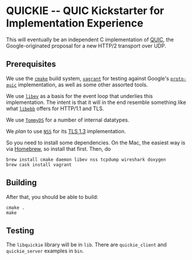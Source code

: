 # QUICKIE -- QUIC Kickstarter for Implementation Experience

This will eventually be an independent C implementation of [QUIC](https://www.chromium.org/quic), the Google-originated proposal for a new HTTP/2 transport over UDP.

## Prerequisites

We use the [`cmake`](https://cmake.org/) build system, [`vagrant`](https://www.vagrantup.com/) for testing against Google's [`proto-quic`](https://github.com/google/proto-quic) implementation, as well as some other assorted tools.

We use [`libev`](http://software.schmorp.de/pkg/libev.html) as a basis for the event loop that underlies this implementation. The intent is that it will in the end resemble something like what [`libebb`](http://tinyclouds.org/libebb/) offers for HTTP/1.1 and TLS.

We use [`TommyDS`](http://www.tommyds.it/) for a number of internal datatypes.

We *plan* to use [`NSS`](https://developer.mozilla.org/en-US/docs/Mozilla/Projects/NSS) for its [TLS 1.3](https://datatracker.ietf.org/doc/draft-ietf-tls-tls13/) implementation.

So you need to install some dependencies. On the Mac, the easiest way is via [Homebrew](http://brew.sh/), so install that first. Then, do
```
brew install cmake daemon libev nss tcpdump wireshark doxygen
brew cask install vagrant
```

## Building
After that, you should be able to build:
```
cmake .
make
```

## Testing

The `libquickie` library will be in `lib`. There are `quickie_client` and `quickie_server` examples in `bin`.
